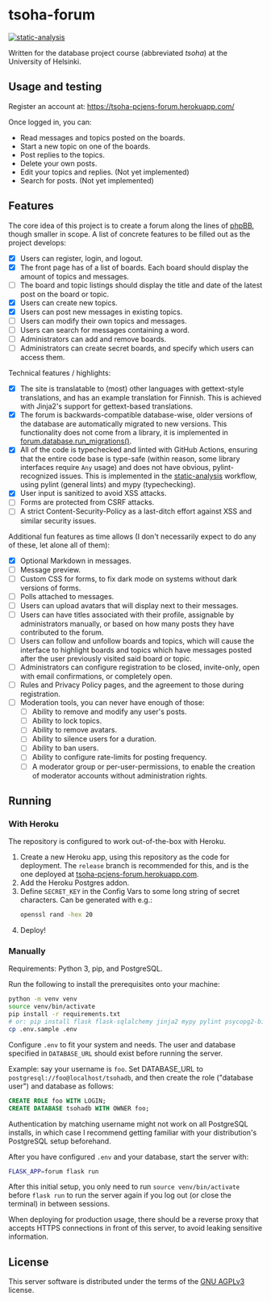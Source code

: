 # tsoha-forum

[![static-analysis](https://github.com/pcjens/tsoha-forum/actions/workflows/static-analysis.yml/badge.svg?branch=main)](https://github.com/pcjens/tsoha-forum/actions/workflows/static-analysis.yml)

Written for the database project course (abbreviated *tsoha*) at the
University of Helsinki.

## Usage and testing

Register an account at: https://tsoha-pcjens-forum.herokuapp.com/

Once logged in, you can:
- Read messages and topics posted on the boards.
- Start a new topic on one of the boards.
- Post replies to the topics.
- Delete your own posts.
- Edit your topics and replies. (Not yet implemented)
- Search for posts. (Not yet implemented)

## Features

The core idea of this project is to create a forum along the lines of
[phpBB](https://www.phpbb.com/community/), though smaller in scope. A
list of concrete features to be filled out as the project develops:

- [x] Users can register, login, and logout.
- [x] The front page has of a list of boards. Each board should
      display the amount of topics and messages.
- [ ] The board and topic listings should display the title and date
      of the latest post on the board or topic.
- [x] Users can create new topics.
- [x] Users can post new messages in existing topics.
- [ ] Users can modify their own topics and messages.
- [ ] Users can search for messages containing a word.
- [ ] Administrators can add and remove boards.
- [ ] Administrators can create secret boards, and specify which users
      can access them.

Technical features / highlights:

- [x] The site is translatable to (most) other languages with
      gettext-style translations, and has an example translation for
      Finnish. This is achieved with Jinja2's support for
      gettext-based translations.
- [x] The forum is backwards-compatible database-wise, older versions
      of the database are automatically migrated to new versions. This
      functionality does not come from a library, it is implemented in
      [forum.database.run_migrations()](https://github.com/pcjens/tsoha-forum/blob/main/forum/database.py).
- [x] All of the code is typechecked and linted with GitHub Actions,
      ensuring that the entire code base is type-safe (within reason,
      some library interfaces require `Any` usage) and does not have
      obvious, pylint-recognized issues. This is implemented in the
      [static-analysis](https://github.com/pcjens/tsoha-forum/actions/workflows/static-analysis.yml)
      workflow, using pylint (general lints) and mypy (typechecking).
- [x] User input is sanitized to avoid XSS attacks.
- [ ] Forms are protected from CSRF attacks.
- [ ] A strict Content-Security-Policy as a last-ditch effort against
      XSS and similar security issues.

Additional fun features as time allows (I don't necessarily expect to
do any of these, let alone all of them):

- [x] Optional Markdown in messages.
- [ ] Message preview.
- [ ] Custom CSS for forms, to fix dark mode on systems without dark
      versions of forms.
- [ ] Polls attached to messages.
- [ ] Users can upload avatars that will display next to their
      messages.
- [ ] Users can have titles associated with their profile, assignable
      by administrators manually, or based on how many posts they have
      contributed to the forum.
- [ ] Users can follow and unfollow boards and topics, which will
      cause the interface to highlight boards and topics which have
      messages posted after the user previously visited said board or
      topic.
- [ ] Administrators can configure registration to be closed,
      invite-only, open with email confirmations, or completely open.
- [ ] Rules and Privacy Policy pages, and the agreement to those
      during registration.
- [ ] Moderation tools, you can never have enough of those:
  - [ ] Ability to remove and modify any user's posts.
  - [ ] Ability to lock topics.
  - [ ] Ability to remove avatars.
  - [ ] Ability to silence users for a duration.
  - [ ] Ability to ban users.
  - [ ] Ability to configure rate-limits for posting frequency.
  - [ ] A moderator group or per-user-permissions, to enable the
        creation of moderator accounts without administration rights.

## Running

### With Heroku

The repository is configured to work out-of-the-box with Heroku.

1. Create a new Heroku app, using this repository as the code for
   deployment. The `release` branch is recommended for this, and is
   the one deployed at
   [tsoha-pcjens-forum.herokuapp.com](https://tsoha-pcjens-forum.herokuapp.com/).
2. Add the Heroku Postgres addon.
3. Define `SECRET_KEY` in the Config Vars to some long string of
   secret characters. Can be generated with e.g.:
   ```sh
   openssl rand -hex 20
   ```
4. Deploy!

### Manually

Requirements: Python 3, pip, and PostgreSQL.

Run the following to install the prerequisites onto your machine:

```sh
python -m venv venv
source venv/bin/activate
pip install -r requirements.txt
# or: pip install flask flask-sqlalchemy jinja2 mypy pylint psycopg2-binary gunicorn python-dotenv
cp .env.sample .env
```

Configure `.env` to fit your system and needs. The user and database
specified in `DATABASE_URL` should exist before running the server.

Example: say your username is `foo`. Set DATABASE_URL to
`postgresql://foo@localhost/tsohadb`, and then create the role
("database user") and database as follows:

```sql
CREATE ROLE foo WITH LOGIN;
CREATE DATABASE tsohadb WITH OWNER foo;
```

Authentication by matching username might not work on all PostgreSQL
installs, in which case I recommend getting familiar with your
distribution's PostgreSQL setup beforehand.

After you have configured `.env` and your database, start the server
with:

```sh
FLASK_APP=forum flask run
```

After this initial setup, you only need to run `source
venv/bin/activate` before `flask run` to run the server again if you
log out (or close the terminal) in between sessions.

When deploying for production usage, there should be a reverse proxy
that accepts HTTPS connections in front of this server, to avoid
leaking sensitive information.

## License
This server software is distributed under the terms of the [GNU
AGPLv3](LICENSE) license.
